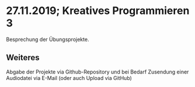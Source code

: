 # 27.11.2019; Kreatives Programmieren 3

Besprechung der Übungsprojekte.

## Weiteres

Abgabe der Projekte via Github-Repository und bei Bedarf Zusendung einer Audiodatei via E-Mail (oder auch Upload via GitHub)